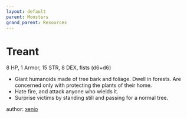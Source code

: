 ```yaml
---
layout: default
parent: Monsters
grand_parent: Resources
---
```


# Treant



8 HP, 1 Armor, 15 STR, 8 DEX, fists (d6+d6)
- Giant humanoids made of tree bark and foliage. Dwell in forests. Are concerned only with protecting the plants of their home.
- Hate fire, and attack anyone who wields it.
- Surprise victims by standing still and passing for a normal tree.

author: [xenio](https://xenioinabottle.blogspot.com)
